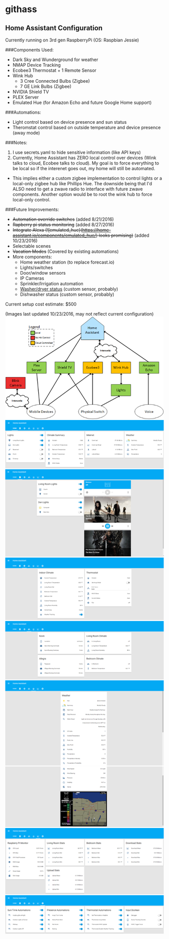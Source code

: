 # githass
## Home Assistant Configuration
Currently running on 3rd gen RaspberryPi (OS: Raspbian Jessie)

###Components Used:
- Dark Sky  and Wunderground for weather
- NMAP Device Tracking
- Ecobee3 Thermostat + 1 Remote Sensor
- Wink Hub
  - 3 Cree Connected Bulbs (Zigbee)
  -  7 GE Link Bulbs (Zigbee)
- NVIDIA Shield TV
- PLEX Server
- Emulated Hue (for Amazon Echo and future Google Home support)

###Automations:
- Light control based on device presence and sun status
- Theromstat control based on outside temperature and device presence (away mode)

###Notes:
1. I use secrets.yaml to hide sensitive information (like API keys)
2. Currently, Home Assistant has ZERO local control over devices (Wink talks to cloud, Ecobee talks to cloud).  My goal is to force everything to be local so if the interenet goes out, my home will still be automated.
  * This implies either a custom zigbee implementation to control lights or a local-only zigbee hub like Phillips Hue.  The downside being that I'd ALSO need to get a zwave radio to interface with future zwave components.  Another option would be to root the wink hub to force local-only control.
 
###Future Improvements:
- ~~Automation override switches~~ (added 8/21/2016)
- ~~Rapberry pi status monitoring~~ (added 8/27/2016)
- ~~Integrate Alexa (![emulated_hue}(https://home-assistant.io/components/emulated_hue/) looks promising)~~ (added 10/23/2016)
- Selectable scenes
- ~~Vacation Modes~~ (Covered by existing automations)
- More components:
  - Home weather station (to replace forecast.io)
  - Lights/switches
  - Door/window sensors
  - IP Cameras
  - Sprinkler/Irrigation automation
  - [Washer/dryer status](https://home-assistant.io/blog/2016/08/03/laundry-automation-update/) (custom sensor, probably)
  - Dishwasher status (custom sensor, probably)
  
Current setup cost estimate: $500 

(Images last updated 10/23/2016, may not reflect current configuration)
![](https://github.com/fronzbot/githass/blob/master/images/HA_Setup.png)
![](https://github.com/fronzbot/githass/blob/master/images/ha_home_page.png)
![](https://github.com/fronzbot/githass/blob/master/images/ha_media.png)
![](https://github.com/fronzbot/githass/blob/master/images/ha_thermostat.png)
![](https://github.com/fronzbot/githass/blob/master/images/ha_presence.png)
![](https://github.com/fronzbot/githass/blob/master/images/ha_weather1.png)
![](https://github.com/fronzbot/githass/blob/master/images/ha_weather2.png)
![](https://github.com/fronzbot/githass/blob/master/images/ha_stats.png)
![](https://github.com/fronzbot/githass/blob/master/images/ha_override.png)
